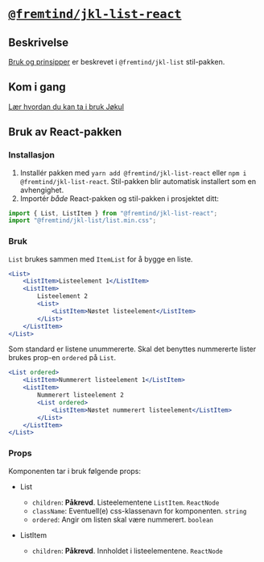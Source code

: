 # [`@fremtind/jkl-list-react`](https://fremtind.github.io/jokul/components/list/)

## Beskrivelse

[Bruk og prinsipper](https://fremtind.github.io/jokul/components/list/) er beskrevet i `@fremtind/jkl-list` stil-pakken.

## Kom i gang

[Lær hvordan du kan ta i bruk Jøkul](https://fremtind.github.io/jokul/developer/getting-started/)

## Bruk av React-pakken

### Installasjon

1. Installér pakken med `yarn add @fremtind/jkl-list-react` eller `npm i @fremtind/jkl-list-react`. Stil-pakken blir automatisk installert som en avhengighet.
2. Importér _både_ React-pakken og stil-pakken i prosjektet ditt:

```js
import { List, ListItem } from "@fremtind/jkl-list-react";
import "@fremtind/jkl-list/list.min.css";
```

### Bruk

`List` brukes sammen med `ItemList` for å bygge en liste.

```jsx
<List>
    <ListItem>Listeelement 1</ListItem>
    <ListItem>
        Listeelement 2
        <List>
            <ListItem>Nøstet listeelement</ListItem>
        </List>
    </ListItem>
</List>
```

Som standard er listene unummererte. Skal det benyttes nummererte lister brukes prop-en `ordered` på `List`.

```jsx
<List ordered>
    <ListItem>Nummerert listeelement 1</ListItem>
    <ListItem>
        Nummerert listeelement 2
        <List ordered>
            <ListItem>Nøstet nummerert listeelement</ListItem>
        </List>
    </ListItem>
</List>
```

### Props

Komponenten tar i bruk følgende props:

-   List

    -   `children`: **Påkrevd**. Listeelementene `ListItem`. `ReactNode`
    -   `className`: Eventuell(e) css-klassenavn for komponenten. `string`
    -   `ordered`: Angir om listen skal være nummerert. `boolean`

-   ListItem
    -   `children`: **Påkrevd**. Innholdet i listeelementene. `ReactNode`
